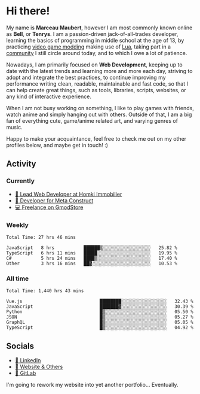 # Hi there!

My name is **Marceau Maubert**, however I am most commonly known online as **Bell**, or **Tenrys**. I am a passion-driven jack-of-all-trades developer, learning the basics of programming in middle school at the age of 13, by practicing [video game modding](https://garrysmod.com) making use of [Lua](https://lua.org), taking part in a [community](https://metastruct.net) I still circle around today, and to which I owe a lot of patience.

Nowadays, I am primarily focused on **Web Development**, keeping up to date with the latest trends and learning more and more each day, striving to adopt  and integrate the best practices, to continue improving my performance writing clean, readable, maintainable and fast code, so that I can help create great things, such as tools, libraries, scripts, websites, or any kind of interactive experience.

When I am not busy working on something, I like to play games with friends, watch anime and simply hanging out with others. Outside of that, I am a big fan of everything cute, game/anime related art, and varying genres of music.

Happy to make your acquaintance, feel free to check me out on my other profiles below, and maybe get in touch! :)

## Activity

### Currently

- [🏢 Lead Web Developer at Homki Immobilier](https://homki-immobilier.com)
- [🎈 Developer for Meta Construct](https://metastruct.net)
- [💻 Freelance on GmodStore](https://www.gmodstore.com/users/Tenrys)

### Weekly
<!--START_SECTION:wakaWeekly-->

```text
Total Time: 27 hrs 46 mins

JavaScript   8 hrs           ██████▒░░░░░░░░░░░░░░░░░░   25.82 %
TypeScript   6 hrs 11 mins   █████░░░░░░░░░░░░░░░░░░░░   19.95 %
C#           5 hrs 24 mins   ████▒░░░░░░░░░░░░░░░░░░░░   17.40 %
Other        3 hrs 16 mins   ██▓░░░░░░░░░░░░░░░░░░░░░░   10.53 %
```

<!--END_SECTION:wakaWeekly-->

### All time
<!--START_SECTION:wakaTotal-->

```text
Total Time: 1,440 hrs 43 mins

Vue.js                             ████████░░░░░░░░░░░░░░░░░   32.43 %
JavaScript                         ███████▓░░░░░░░░░░░░░░░░░   30.39 %
Python                             █▒░░░░░░░░░░░░░░░░░░░░░░░   05.50 %
JSON                               █▒░░░░░░░░░░░░░░░░░░░░░░░   05.27 %
GraphQL                            █▒░░░░░░░░░░░░░░░░░░░░░░░   05.05 %
TypeScript                         █▒░░░░░░░░░░░░░░░░░░░░░░░   04.92 %
```

<!--END_SECTION:wakaTotal-->

## Socials

- [👔 LinkedIn](https://www.linkedin.com/in/marceau-maubert)
- [🔗 Website & Others](https://bell.moe)
- [🦊 GitLab](https://gitlab.com/Tenrys)

I'm going to rework my website into yet another portfolio... Eventually.
